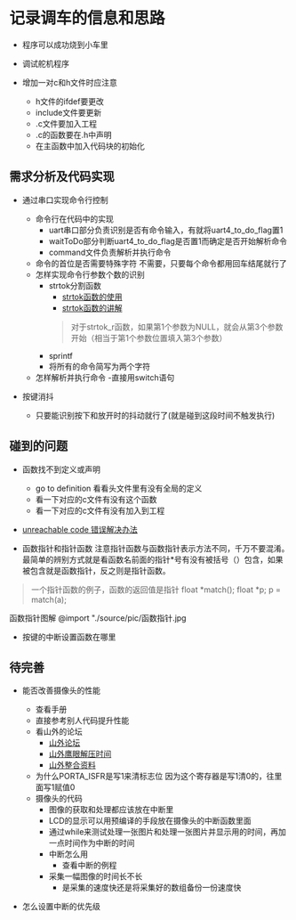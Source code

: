 # 记录调车的信息和思路

- 程序可以成功烧到小车里
- 调试舵机程序


- 增加一对c和h文件时应注意
    - h文件的ifdef要更改
    - include文件要更新
    - .c文件要加入工程
    - .c的函数要在.h中声明
    - 在主函数中加入代码块的初始化


## 需求分析及代码实现

- 通过串口实现命令行控制
    - 命令行在代码中的实现
        - uart串口部分负责识别是否有命令输入，有就将uart4_to_do_flag置1
        - waitToDo部分判断uart4_to_do_flag是否置1而确定是否开始解析命令
        - command文件负责解析并执行命令
    - 命令的首位是否需要特殊字符 不需要，只要每个命令都用回车结尾就行了
    - 怎样实现命令行参数个数的识别
        - strtok分割函数
            - [strtok函数的使用](https://blog.csdn.net/buaa_shang/article/details/8189984)
            - [strtok函数的讲解](https://blog.csdn.net/weibo1230123/article/details/80177898)
            >对于strtok_r函数，如果第1个参数为NULL，就会从第3个参数开始（相当于第1个参数位置填入第3个参数）
        - sprintf
        - 将所有的命令简写为两个字符
    - 怎样解析并执行命令
        -直接用switch语句
    

- 按键消抖
    - 只要能识别按下和放开时的抖动就行了(就是碰到这段时间不触发执行)


## 碰到的问题

- 函数找不到定义或声明
    - go to definition 看看头文件里有没有全局的定义
    - 看一下对应的c文件有没有这个函数
    - 看一下对应的c文件有没有加入到工程

- [unreachable code 错误解决办法](https://blog.csdn.net/majishushu/article/details/53262727)

- 函数指针和指针函数
注意指针函数与函数指针表示方法不同，千万不要混淆。最简单的辨别方式就是看函数名前面的指针*号有没有被括号（）包含，如果被包含就是函数指针，反之则是指针函数。
> 一个指针函数的例子，函数的返回值是指针
float *match();
float *p;
p = match(a);

函数指针图解
@import "./source/pic/函数指针.jpg

- 按键的中断设置函数在哪里

## 待完善

- 能否改善摄像头的性能
    - 查看手册
    - 直接参考别人代码提升性能
    - 看山外的论坛
        - [山外论坛](http://www.vcan123.com/forum.php)
        - [山外鹰眼解压时间](http://www.vcan123.com/forum.php?mod=viewthread&tid=13652&ctid=6)
        - [山外整合资料](./source/K60中文资料整合版.pdf)
    - 为什么PORTA_ISFR是写1来清标志位 因为这个寄存器是写1清0的，往里面写1赋值0
    - 摄像头的代码
        - 图像的获取和处理都应该放在中断里
        - LCD的显示可以用预编译的手段放在摄像头的中断函数里面
        - 通过while来测试处理一张图片和处理一张图片并显示用的时间，再加一点时间作为中断的时间
        - 中断怎么用
            - 查看中断的例程
        - 采集一幅图像的时间长不长
            - 是采集的速度快还是将采集好的数组备份一份速度快


- 怎么设置中断的优先级







